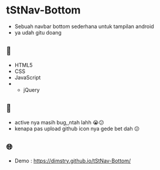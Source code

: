 # tStNav-Bottom
* Sebuah navbar bottom sederhana untuk tampilan android 
* ya udah gitu doang

## 📝
* HTML5
* CSS
* JavaScript
* * jQuery
## 💙
* active nya masih bug,,ntah lahh 😭😕
* kenapa pas upload github icon nya gede bet dah 😕

## 🌐
* Demo : https://dimstry.github.io/tStNav-Bottom/
